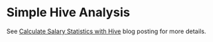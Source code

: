 Simple Hive Analysis
====================

See [Calculate Salary Statistics with Hive](https://martin.atlassian.net/wiki/x/dIBmAQ) blog posting for more details.